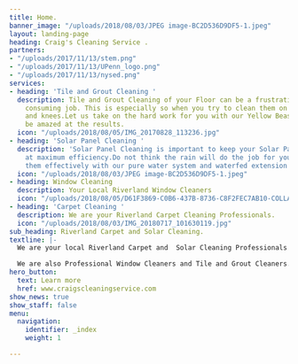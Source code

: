 ```yaml
---
title: Home.
banner_image: "/uploads/2018/08/03/JPEG image-BC2D536D9DF5-1.jpeg"
layout: landing-page
heading: Craig's Cleaning Service .
partners:
- "/uploads/2017/11/13/stem.png"
- "/uploads/2017/11/13/UPenn_logo.png"
- "/uploads/2017/11/13/nysed.png"
services:
- heading: 'Tile and Grout Cleaning '
  description: Tile and Grout Cleaning of your Floor can be a frustrating and time
    consuming job. This is especially so when you try to clean them on your hands
    and knees.Let us take on the hard work for you with our Yellow Beast. You will
    be amazed at the results.
  icon: "/uploads/2018/08/05/IMG_20170828_113236.jpg"
- heading: 'Solar Panel Cleaning '
  description: 'Solar Panel Cleaning is important to keep your Solar Panels working
    at maximum efficiency.Do not think the rain will do the job for you. We can clean
    them effectively with our pure water system and waterfed extension pole. '
  icon: "/uploads/2018/08/03/JPEG image-BC2D536D9DF5-1.jpeg"
- heading: Window Cleaning
  description: Your Local Riverland Window Cleaners
  icon: "/uploads/2018/08/05/D61F3869-C0B6-437B-8736-C8F2FEC7AB10-COLLAGE.jpg"
- heading: 'Carpet Cleaning '
  description: We are your Riverland Carpet Cleaning Professionals.
  icon: "/uploads/2018/08/03/IMG_20180717_101630119.jpg"
sub_heading: Riverland Carpet and Solar Cleaning.
textline: |-
  We are your local Riverland Carpet and  Solar Cleaning Professionals .

  We are also Professional Window Cleaners and Tile and Grout Cleaners.
hero_button:
  text: Learn more
  href: www.craigscleaningservice.com
show_news: true
show_staff: false
menu:
  navigation:
    identifier: _index
    weight: 1

---
```

